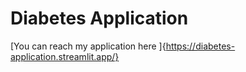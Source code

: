 # Diabetes Application
[You can reach my application here ]{https://diabetes-application.streamlit.app/}
